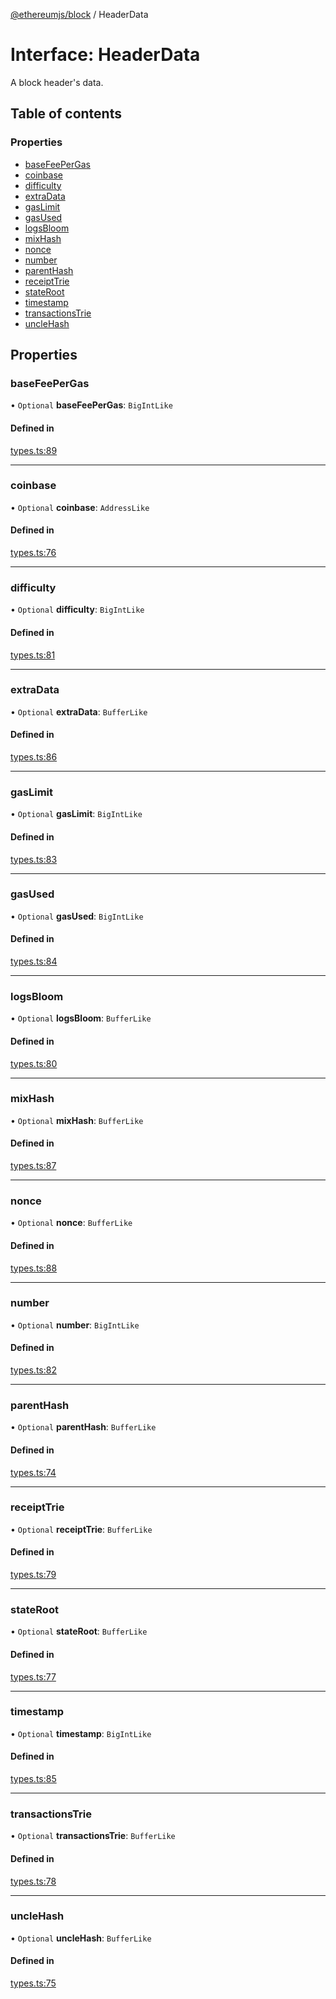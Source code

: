 [@ethereumjs/block](../README.md) / HeaderData

# Interface: HeaderData

A block header's data.

## Table of contents

### Properties

- [baseFeePerGas](HeaderData.md#basefeepergas)
- [coinbase](HeaderData.md#coinbase)
- [difficulty](HeaderData.md#difficulty)
- [extraData](HeaderData.md#extradata)
- [gasLimit](HeaderData.md#gaslimit)
- [gasUsed](HeaderData.md#gasused)
- [logsBloom](HeaderData.md#logsbloom)
- [mixHash](HeaderData.md#mixhash)
- [nonce](HeaderData.md#nonce)
- [number](HeaderData.md#number)
- [parentHash](HeaderData.md#parenthash)
- [receiptTrie](HeaderData.md#receipttrie)
- [stateRoot](HeaderData.md#stateroot)
- [timestamp](HeaderData.md#timestamp)
- [transactionsTrie](HeaderData.md#transactionstrie)
- [uncleHash](HeaderData.md#unclehash)

## Properties

### baseFeePerGas

• `Optional` **baseFeePerGas**: `BigIntLike`

#### Defined in

[types.ts:89](https://github.com/ethereumjs/ethereumjs-monorepo/blob/master/packages/block/src/types.ts#L89)

___

### coinbase

• `Optional` **coinbase**: `AddressLike`

#### Defined in

[types.ts:76](https://github.com/ethereumjs/ethereumjs-monorepo/blob/master/packages/block/src/types.ts#L76)

___

### difficulty

• `Optional` **difficulty**: `BigIntLike`

#### Defined in

[types.ts:81](https://github.com/ethereumjs/ethereumjs-monorepo/blob/master/packages/block/src/types.ts#L81)

___

### extraData

• `Optional` **extraData**: `BufferLike`

#### Defined in

[types.ts:86](https://github.com/ethereumjs/ethereumjs-monorepo/blob/master/packages/block/src/types.ts#L86)

___

### gasLimit

• `Optional` **gasLimit**: `BigIntLike`

#### Defined in

[types.ts:83](https://github.com/ethereumjs/ethereumjs-monorepo/blob/master/packages/block/src/types.ts#L83)

___

### gasUsed

• `Optional` **gasUsed**: `BigIntLike`

#### Defined in

[types.ts:84](https://github.com/ethereumjs/ethereumjs-monorepo/blob/master/packages/block/src/types.ts#L84)

___

### logsBloom

• `Optional` **logsBloom**: `BufferLike`

#### Defined in

[types.ts:80](https://github.com/ethereumjs/ethereumjs-monorepo/blob/master/packages/block/src/types.ts#L80)

___

### mixHash

• `Optional` **mixHash**: `BufferLike`

#### Defined in

[types.ts:87](https://github.com/ethereumjs/ethereumjs-monorepo/blob/master/packages/block/src/types.ts#L87)

___

### nonce

• `Optional` **nonce**: `BufferLike`

#### Defined in

[types.ts:88](https://github.com/ethereumjs/ethereumjs-monorepo/blob/master/packages/block/src/types.ts#L88)

___

### number

• `Optional` **number**: `BigIntLike`

#### Defined in

[types.ts:82](https://github.com/ethereumjs/ethereumjs-monorepo/blob/master/packages/block/src/types.ts#L82)

___

### parentHash

• `Optional` **parentHash**: `BufferLike`

#### Defined in

[types.ts:74](https://github.com/ethereumjs/ethereumjs-monorepo/blob/master/packages/block/src/types.ts#L74)

___

### receiptTrie

• `Optional` **receiptTrie**: `BufferLike`

#### Defined in

[types.ts:79](https://github.com/ethereumjs/ethereumjs-monorepo/blob/master/packages/block/src/types.ts#L79)

___

### stateRoot

• `Optional` **stateRoot**: `BufferLike`

#### Defined in

[types.ts:77](https://github.com/ethereumjs/ethereumjs-monorepo/blob/master/packages/block/src/types.ts#L77)

___

### timestamp

• `Optional` **timestamp**: `BigIntLike`

#### Defined in

[types.ts:85](https://github.com/ethereumjs/ethereumjs-monorepo/blob/master/packages/block/src/types.ts#L85)

___

### transactionsTrie

• `Optional` **transactionsTrie**: `BufferLike`

#### Defined in

[types.ts:78](https://github.com/ethereumjs/ethereumjs-monorepo/blob/master/packages/block/src/types.ts#L78)

___

### uncleHash

• `Optional` **uncleHash**: `BufferLike`

#### Defined in

[types.ts:75](https://github.com/ethereumjs/ethereumjs-monorepo/blob/master/packages/block/src/types.ts#L75)

